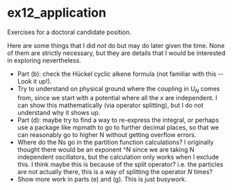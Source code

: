 # ex12_application
Exercises for a doctoral candidate position. 

Here are some things that I did _not_ do but may do later given the time. None of them are strictly necessary, but they are details that I would be interested in exploring nevertheless. 
- Part (b): check the Hückel cyclic alkene formula (not familiar with this -- Look it up!). 
- Try to understand on physical ground where the coupling in $U_N$ comes from, since we start with a potential where all the $x$ are independent. I can show this mathematically (via operator splitting), but I do not understand why it shows up. 
- Part (d): maybe try to find a way to re-express the integral, or perhaps use a package like mpmath to go to further decimal places, so that we can reasonably go to higher N without getting overflow errors. 
- Where do the Ns go in the partition function calculations? I originally thought there would be an exponent ^N since we are taking N independent oscillators, but the calculation only works when I exclude this. I think maybe this is because of the split operator? i.e. the particles are not actually there, this is a way of splitting the operator $N$ times? 
- Show more work in parts (e) and (g). This is just busywork. 
